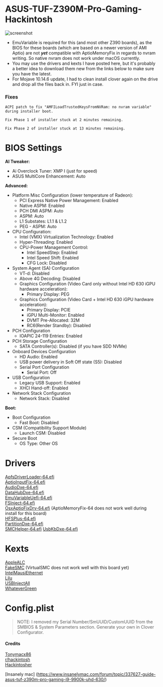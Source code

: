 # ASUS-TUF-Z390M-Pro-Gaming-Hackintosh

![screenshot](https://user-images.githubusercontent.com/6263626/62662534-a12b0d00-b931-11e9-9ce4-6f3ebd1fa4f0.png)

- EmuVariable is required for this (and most other Z390 boards), as the BIOS for these boards (which are based on a newer version of AMI Aptio) are not __*yet*__ compatible with AptioMemoryFix in regards to nvram writing. So native nvram does not work under macOS currently.  
- You may use the drivers and kexts I have posted here, but it's probably a better idea to download them new from the links below to make sure you have the latest.  
- For Mojave 10.14.6 update, I had to clean install clover again on the drive and drop all the files back in. FYI just in case.


### Fixes
```
ACPI patch to fix "AMFILoadTrustedKeysFromNVRam: no nvram variable" during installer boot.
```
```
Fix Phase 1 of installer stuck at 2 minutes remaining.
```
```
Fix Phase 2 of installer stuck at 13 minutes remaining.
```

# BIOS Settings

__AI Tweaker:__
  * Ai Overclock Tuner: XMP I (just for speed)
  * ASUS MultiCore Enhancement: Auto

__Advanced:__
  * Platform Misc Configuration (lower temperature of Radeon):
    * PCI Express Native Power Management: Enabled
    * Native ASPM: Enabled
    * PCH DMI ASPM: Auto
    * ASPM: Auto
    * L1 Substates: L1.1 & L1.2
    * PEG - ASPM: Auto
  * CPU Configuration:
    * Intel (VMX) Virtualization Technology: Enabled
    * Hyper-Threading: Enabled
    * CPU-Power Management Control:
      * Intel SpeedStep: Enabled
      * Intel Speed Shift: Enabled
      * CFG Lock: Disabled
  * System Agent (SA) Configuration
    * VT-d: Disabled
    * Above 4G Decoding: Disabled
    * Graphics Configuration (Video Card only without Intel HD 630 iGPU hardware acceleration):
      * Primary Display: PEG
    * Graphics Configuration (Video Card + Intel HD 630 iGPU hardware acceleration):
      * Primary Display: PCIE
      * iGPU Multi-Monitor: Enabled
      * DVMT Pre-Allocated: 32M
      * RC6(Render Standby): Disabled 
  * PCH Configuration
    * IOAPIC 24-119 Entries: Enabled
  * PCH Storage Configuration
    * SATA Controller(s): Disabled (if you have SDD NVMe)
  * Onboard Devices Configuration
    * HD Audio: Enabled
    * USB power delivery in Soft Off state (S5): Disabled
    * Serial Port Configuration
      * Serial Port: Off
  * USB Configuration
    * Legacy USB Support: Enabled
    * XHCI Hand-off: Enabled
  * Network Stack Configuration
    * Network Stack: Disabled

__Boot:__
  * Boot Configuration
    * Fast Boot: Disabled
  * CSM (Compatibility Support Module)
    * Launch CSM: Disabled
  * Secure Boot
    * OS Type: Other OS
    

# Drivers
[ApfsDriverLoader-64.efi](https://github.com/athlonreg/Clover_Build/tree/master/drivers64UEFI)  
[AptioInputFix-64.efi](https://github.com/athlonreg/Clover_Build/tree/master/drivers64UEFI)  
[AudioDxe-64.efi](https://github.com/athlonreg/Clover_Build/tree/master/drivers64UEFI)  
[DataHubDxe-64.efi](https://github.com/athlonreg/Clover_Build/tree/master/drivers64UEFI)  
[EmuVariableUefi-64.efi](https://github.com/athlonreg/Clover_Build/tree/master/drivers64UEFI)  
[FSInject-64.efi](https://github.com/athlonreg/Clover_Build/tree/master/drivers64UEFI)  
[OsxAptioFixDrv-64.efi](https://github.com/athlonreg/Clover_Build/tree/master/drivers64UEFI) (AptioMemoryFix-64 does not work well during install for this board)  
[HFSPlus-64.efi](https://github.com/athlonreg/Clover_Build/tree/master/drivers64UEFI)  
[PartitionDxe-64.efi](https://github.com/athlonreg/Clover_Build/tree/master/drivers64UEFI)  
[SMCHelper-64.efi](https://github.com/athlonreg/Clover_Build/tree/master/drivers64UEFI)
[UsbKbDxe-64.efi](https://github.com/athlonreg/Clover_Build/tree/master/drivers64UEFI)  

# Kexts
[AppleALC](https://github.com/acidanthera/AppleALC/releases)   
[FakeSMC](https://github.com/RehabMan/OS-X-FakeSMC-kozlek/releases) (VirtualSMC does not work well with this board yet)   
[IntelMausiEthernet](https://github.com/acidanthera/IntelMausi/releases)   
[Lilu](https://github.com/acidanthera/Lilu/releases)   
[USBInjectAll](https://bitbucket.org/RehabMan/os-x-usb-inject-all/downloads/)   
[WhateverGreen](https://github.com/acidanthera/WhateverGreen/releases)   

# Config.plist

>NOTE: I removed my Serial Number/SmUUID/CustomUUID from the SMBIOS & System Parameters section. Generate your own in Clover Configurator. 

#### Credits
[Tonymacx86](https://www.tonymacx86.com/)   
[r/hackintosh](https://www.reddit.com/r/hackintosh/)   
[Hackintosher](https://hackintosher.com/)

[Insanely mac] (https://www.insanelymac.com/forum/topic/337627-guide-asus-tuf-z390m-pro-gaming-i9-9900k-uhd-630/)

